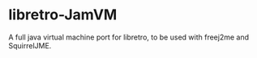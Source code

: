 # libretro-JamVM
A full java virtual machine port for libretro, to be used with freej2me and SquirrelJME.
